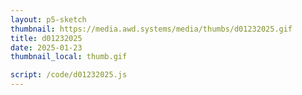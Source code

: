 ```yaml
---
layout: p5-sketch
thumbnail: https://media.awd.systems/media/thumbs/d01232025.gif
title: d01232025
date: 2025-01-23
thumbnail_local: thumb.gif

script: /code/d01232025.js
---
```

